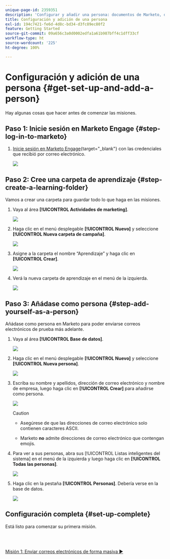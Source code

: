 ```yaml
---
unique-page-id: 2359351
description: 'Configurar y añadir una persona: documentos de Marketo, documentación del producto'
title: Configuración y adición de una persona
exl-id: 194c7421-fe6d-4d8c-bd34-d3fc89ec80f2
feature: Getting Started
source-git-commit: 09a656c3a0d0002edfa1a61b987bff4c1dff33cf
workflow-type: ht
source-wordcount: '225'
ht-degree: 100%

---
```


# Configuración y adición de una persona {#get-set-up-and-add-a-person}

Hay algunas cosas que hacer antes de comenzar las misiones.

## Paso 1: Inicie sesión en Marketo Engage {#step-log-in-to-marketo}

1. [Inicie sesión en Marketo Engage](https://app.marketo.com){target="_blank"} con las credenciales que recibió por correo electrónico.

   ![](assets/get-set-up-and-add-a-person-1.png)

## Paso 2: Cree una carpeta de aprendizaje {#step-create-a-learning-folder}

Vamos a crear una carpeta para guardar todo lo que haga en las misiones.

1. Vaya al área **[!UICONTROL Actividades de marketing]**.

   ![](assets/get-set-up-and-add-a-person-2.png)

1. Haga clic en el menú desplegable **[!UICONTROL Nuevo]** y seleccione **[!UICONTROL Nueva carpeta de campaña]**.

   ![](assets/get-set-up-and-add-a-person-3.png)

1. Asigne a la carpeta el nombre “Aprendizaje” y haga clic en **[!UICONTROL Crear]**.

   ![](assets/get-set-up-and-add-a-person-4.png)

1. Verá la nueva carpeta de aprendizaje en el menú de la izquierda.

   ![](assets/get-set-up-and-add-a-person-5.png)

## Paso 3: Añádase como persona {#step-add-yourself-as-a-person}

Añádase como persona en Marketo para poder enviarse correos electrónicos de prueba más adelante.

1. Vaya al área **[!UICONTROL Base de datos]**.

   ![](assets/get-set-up-and-add-a-person-6.png)

1. Haga clic en el menú desplegable **[!UICONTROL Nuevo]** y seleccione **[!UICONTROL Nueva persona]**.

   ![](assets/get-set-up-and-add-a-person-7.png)

1. Escriba su nombre y apellidos, dirección de correo electrónico y nombre de empresa, luego haga clic en **[!UICONTROL Crear]** para añadirse como persona.

   ![](assets/get-set-up-and-add-a-person-8.png)

   >[!CAUTION]
   >
   >* Asegúrese de que las direcciones de correo electrónico solo contienen caracteres ASCII.
   >
   >* Marketo **no** admite direcciones de correo electrónico que contengan emojis.

1. Para ver a sus personas, abra sus [!UICONTROL Listas inteligentes del sistema] en el menú de la izquierda y luego haga clic en **[!UICONTROL Todas las personas]**.

   ![](assets/get-set-up-and-add-a-person-9.png)

1. Haga clic en la pestaña **[!UICONTROL Personas]**. Debería verse en la base de datos.

   ![](assets/get-set-up-and-add-a-person-10.png)

## Configuración completa {#set-up-complete}

Está listo para comenzar su primera misión.

<br> 

[Misión 1: Enviar correos electrónicos de forma masiva ►](/help/marketo/getting-started/quick-wins/send-an-email.md)
